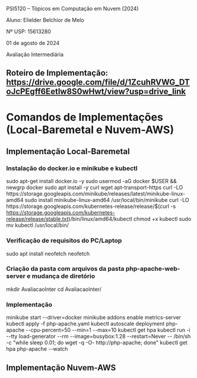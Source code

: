 PSI5120 – Tópicos em Computação em Nuvem (2024)

Aluno: Elielder Belchior de Melo

Nº USP: 15613280

01 de agosto de 2024

Avaliação Intermediária

## Roteiro de Implementação: https://drive.google.com/file/d/1ZcuhRVWG_DToJcPEgff6Eetlw8S0wHwt/view?usp=drive_link

# Comandos de Implementações (Local-Baremetal e Nuvem-AWS)

## Implementação Local-Baremetal

### Instalação do docker.io e minikube e kubectl

sudo apt-get install docker.io -y
sudo usermod -aG docker $USER && newgrp docker
sudo apt install -y curl wget apt-transport-https
curl -LO https://storage.googleapis.com/minikube/releases/latest/minikube-linux-amd64
sudo install minikube-linux-amd64 /usr/local/bin/minikube
curl -LO https://storage.googleapis.com/kubernetes-release/release/$(curl -s https://storage.googleapis.com/kubernetes-release/release/stable.txt)/bin/linux/amd64/kubectl
chmod +x kubectl
sudo mv kubectl /usr/local/bin/

### Verificação de requisitos do PC/Laptop

sudo apt install neofetch
neofetch

### Criação da pasta com arquivos da pasta php-apache-web-server e mudança de diretório

mkdir AvaliacaoInter
cd AvaliacaoInter/

### Implementação

minikube start --driver=docker
minikube addons enable metrics-server
kubectl apply -f php-apache.yaml 
kubectl autoscale deployment php-apache --cpu-percent=50 --min=1 --max=10
kubectl get hpa
kubectl run -i --tty load-generator --rm --image=busybox:1.28 --restart=Never -- /bin/sh -c "while sleep 0.01; do wget -q -O- http://php-apache; done"
kubectl get hpa php-apache --watch

## Implementação Nuvem-AWS


